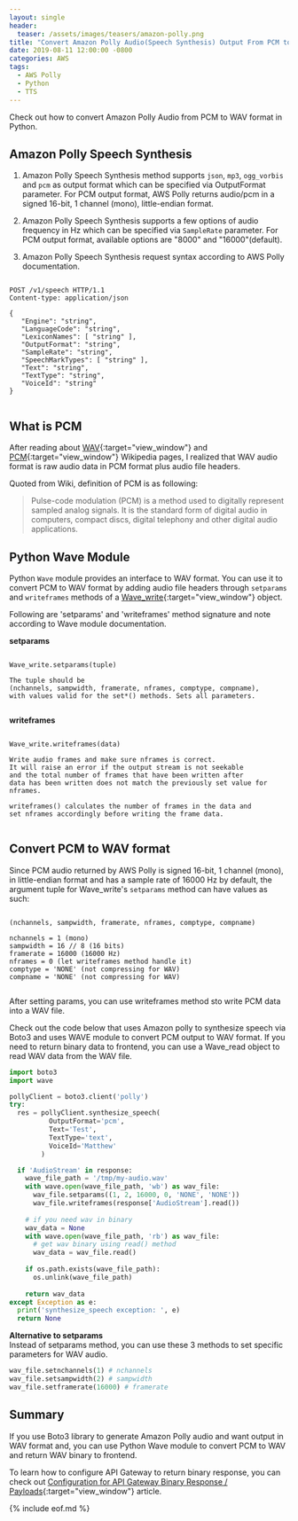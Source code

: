 ```yaml
---
layout: single
header:
  teaser: /assets/images/teasers/amazon-polly.png
title: "Convert Amazon Polly Audio(Speech Synthesis) Output From PCM to WAV"
date: 2019-08-11 12:00:00 -0800
categories: AWS
tags:
  - AWS Polly
  - Python
  - TTS
---
```

Check out how to convert Amazon Polly Audio from PCM to WAV format in Python.

## Amazon Polly Speech Synthesis
1) Amazon Polly Speech Synthesis method supports `json`, `mp3`, `ogg_vorbis` and `pcm` as output format which can be specified via OutputFormat parameter. For PCM output format, AWS Polly returns audio/pcm in a signed 16-bit, 1 channel (mono), little-endian format.  

2) Amazon Polly Speech Synthesis supports a few options of audio frequency in Hz which can be specified via `SampleRate` parameter. For PCM output format, available options are "8000" and "16000"(default).   

3) Amazon Polly Speech Synthesis request syntax according to AWS Polly documentation.    

<pre class='code'><code>
POST /v1/speech HTTP/1.1
Content-type: application/json

{
   "Engine": "string",
   "LanguageCode": "string",
   "LexiconNames": [ "string" ],
   "OutputFormat": "string",
   "SampleRate": "string",
   "SpeechMarkTypes": [ "string" ],
   "Text": "string",
   "TextType": "string",
   "VoiceId": "string"
}

</code></pre>

## What is PCM  
After reading about [WAV](https://en.wikipedia.org/wiki/WAV){:target="view_window"} and [PCM](https://en.wikipedia.org/wiki/Pulse-code_modulation){:target="view_window"} Wikipedia pages, I realized that WAV audio format is raw audio data in PCM format plus audio file headers.    

Quoted from Wiki, definition of PCM is as following:
> Pulse-code modulation (PCM) is a method used to digitally represent sampled analog signals. It is the standard form of digital audio in computers, compact discs, digital telephony and other digital audio applications.  

## Python Wave Module
Python `Wave` module provides an interface to WAV format. You can use it to convert PCM to WAV format by adding audio file headers through `setparams` and `writeframes` methods of a [Wave_write](https://docs.python.org/3/library/wave.html#wave-write-objects){:target="view_window"} object.  

Following are 'setparams' and 'writeframes' method signature and note according to Wave module documentation.      

**setparams**  
<pre class='code'><code>
Wave_write.setparams(tuple)   

The tuple should be   
(nchannels, sampwidth, framerate, nframes, comptype, compname),   
with values valid for the set*() methods. Sets all parameters.   

</code></pre>

**writeframes**  
<pre class='code'><code>
Wave_write.writeframes(data)   

Write audio frames and make sure nframes is correct.   
It will raise an error if the output stream is not seekable   
and the total number of frames that have been written after   
data has been written does not match the previously set value for nframes.  

writeframes() calculates the number of frames in the data and   
set nframes accordingly before writing the frame data.   

</code></pre>

## Convert PCM to WAV format  
Since PCM audio returned by AWS Polly is signed 16-bit, 1 channel (mono), in little-endian format and has a sample rate of 16000 Hz by default, the argument tuple for Wave_write's `setparams` method can have values as such:   

<pre class='code'><code>
(nchannels, sampwidth, framerate, nframes, comptype, compname)

nchannels = 1 (mono)
sampwidth = 16 // 8 (16 bits)
framerate = 16000 (16000 Hz)
nframes = 0 (let writeframes method handle it)
comptype = 'NONE' (not compressing for WAV)
compname = 'NONE' (not compressing for WAV)

</code></pre>

After setting params, you can use writeframes method sto write PCM data into a WAV file.  

Check out the code below that uses Amazon polly to synthesize speech via Boto3 and uses WAVE module to convert PCM output to WAV format. If you need to return binary data to frontend, you can use a Wave_read object to read WAV data from the WAV file.  

```python
import boto3
import wave

pollyClient = boto3.client('polly')
try:
  res = pollyClient.synthesize_speech(
          OutputFormat='pcm',
          Text='Test',
          TextType='text',
          VoiceId='Matthew'
        )

  if 'AudioStream' in response:
    wave_file_path = '/tmp/my-audio.wav'
    with wave.open(wave_file_path, 'wb') as wav_file:
      wav_file.setparams((1, 2, 16000, 0, 'NONE', 'NONE'))
      wav_file.writeframes(response['AudioStream'].read())
    
    # if you need wav in binary
    wav_data = None
    with wave.open(wave_file_path, 'rb') as wav_file:
      # get wav binary using read() method
      wav_data = wav_file.read()
  
    if os.path.exists(wave_file_path):
      os.unlink(wave_file_path)
    
    return wav_data
except Exception as e:
  print('synthesize_speech exception: ', e)
  return None
```

**Alternative to setparams**  
Instead of setparams method, you can use these 3 methods to set specific parameters for WAV audio.  

```python
wav_file.setnchannels(1) # nchannels
wav_file.setsampwidth(2) # sampwidth
wav_file.setframerate(16000) # framerate
```
## Summary
If you use Boto3 library to generate Amazon Polly audio and want output in WAV format and, you can use Python Wave module to convert PCM to WAV and return WAV binary to frontend.    

To learn how to configure API Gateway to return binary response, you can check out [Configuration for API Gateway Binary Response / Payloads](https://jun711.github.io/aws/aws-sam-configuration-for-api-gateway-binary-response/){:target="view_window"} article.   

{% include eof.md %}